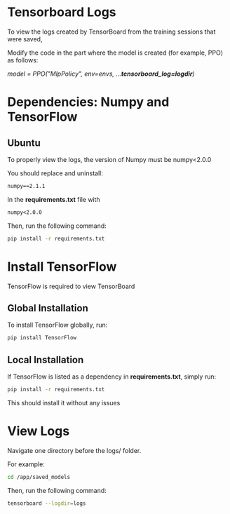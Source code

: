 # Tensorboard Logs
To view the logs created by TensorBoard from the training sessions that were saved,

Modify the code in the part where the model is created (for example, PPO) as follows:

<i>model = PPO("MlpPolicy", env=envs, ...<b>tensorboard_log=logdir</b>)</i>


# Dependencies: Numpy and TensorFlow

## Ubuntu
To properly view the logs, the version of Numpy must be numpy<2.0.0

You should replace and uninstall:
``` txt
numpy==2.1.1
```
In the <b>requirements.txt</b> file
with
```txt
numpy<2.0.0
```

Then, run the following command:
``` bash
pip install -r requirements.txt
```

# Install TensorFlow
TensorFlow is required to view TensorBoard

## Global Installation
To install TensorFlow globally, run:

``` bash
pip install TensorFlow
```

## Local Installation
If TensorFlow is listed as a dependency in <b>requirements.txt</b>, simply run:
``` bash
pip install -r requirements.txt
```
This should install it without any issues

# View Logs
Navigate one directory before the logs/ folder.

For example:
``` bash
cd /app/saved_models
```

Then, run the following command:

``` bash
tensorboard --logdir=logs
```
